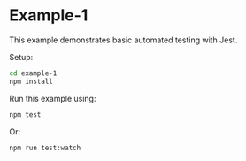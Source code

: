 # Example-1

This example demonstrates basic automated testing with Jest.

Setup:

```bash
cd example-1
npm install
```

Run this example using:

```bash
npm test
```

Or:

```bash
npm run test:watch
```